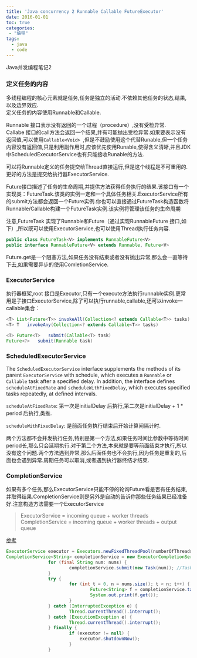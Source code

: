 ```yaml
---
title: 'Java concurrency 2 Runnable Callable FutureExecutor'
date: 2016-01-01
toc: true
categories:
 - "编程"
tags: 
  - java
  - code
--- 
```

  
Java并发编程笔记2

<!--more-->

### 定义任务的内容  

多线程编程的核心元素就是任务,任务是独立的活动.不依赖其他任务的状态,结果,以及边界效应.  
定义任务的内容使用Runnable和Callable.

Runnable 接口表示没有返回的一个过程（procedure）,没有受检异常.  
Callabe 接口的call方法会返回一个结果,并有可能抛出受检异常.如果要表示没有返回值,可以使用`Callable<Void> `,但是不鼓励使用这个代替Runable,但一个任务内容没有返回值,只是利用副作用时,应该优先使用Runable,使得含义清晰,并且JDK中ScheduledExecutorService也有只能接收Runable的方法.   

可以将Runnable定义的任务提交给Thread直接运行,但是这个线程是不可重用的.更好的方法是提交给执行器ExecutorService.

Future接口描述了任务的生命周期,并提供方法获得任务执行的结果.该接口有一个实现类：FutureTask.该类的实例一定和一个具体任务相关.ExecutorService所有的submit方法都会返回一个Future实例.你也可以直接通过FutureTask构造函数将Runnable/Callable构建一个FutureTask实例.该实例将管理该任务的生命周期

注意,FutureTask   实现了Runnable和Future（通过实现RunnableFuture<V> 接口,如下）,所以既可以使用ExecutorService,也可以使用Thread执行任务内容.
```java
public class FutureTask<V> implements RunnableFuture<V>   
public interface RunnableFuture<V> extends Runnable, Future<V>
```

Future.get是一个阻塞方法,如果任务没有结束或者没有抛出异常,那么会一直等待下去,如果需要异步的使用ComletionService.

### ExecutorService

执行器框架,root 接口是Executor,只有一个execute方法执行runnable实例.更常用是子接口ExecutorService,除了可以执行runnable,callable,还可以invoke一callable集合：  
```java
<T> List<Future<T>>	invokeAll(Collection<? extends Callable<T>> tasks)
<T> T	invokeAny(Collection<? extends Callable<T>> tasks)

<T> Future<T>	submit(Callable<T> task)
Future<?>	submit(Runnable task)
```

### ScheduledExecutorService  

The `ScheduledExecutorService` interface supplements the methods of its parent `ExecutorService` with schedule, which executes a `Runnable` or `Callable` task after a specified delay. In addition, the interface defines `scheduleAtFixedRate` and `scheduleWithFixedDelay`, which executes specified tasks repeatedly, at defined intervals.

`scheduleAtFixedRate`: 第一次是initialDelay 后执行,第二次是initialDelay + 1 * period 后执行,类推.

`scheduleWithFixedDelay`: 是前面任务执行结束后开始计算间隔计时.  

两个方法都不会并发执行任务,特别是第一个方法,如果任务时间比参数中等待时间period长,那么只会延期执行.对于第二个方法,本来就是要等前面结束才执行,所以没有这个问题.两个方法遇到异常,那么后面任务也不会执行,因为任务是重复的,后面也会遇到异常.周期任务可以取消,或者遇到执行器终结才结束.  

### CompletionService

如果有多个任务,那么ExecutorService只能不停的轮询Future看是否有任务结束,并取得结果.CompletionService则是另外是自动的告诉你那些任务结果已经准备好.注意构造方法需要一个ExecutorService

>   ExecutorService = incoming queue + worker threads    
    CompletionService = incoming queue + worker threads + output queue
    

[参考](http://stackoverflow.com/questions/4912228/when-should-i-use-a-completionservice-over-an-executorservice)

```java
ExecutorService executor = Executors.newFixedThreadPool(numberOfThreadsInThePool);
CompletionService<String> completionService = new ExecutorCompletionService<String>(executor);
                for (final String num: nums) {
                        completionService.submit(new Task(num)); //Task is Callable
                }
                try {
                        for (int t = 0, n = nums.size(); t < n; t++) {
                                Future<String> f = completionService.take();
                                System.out.print(f.get());
                        }
                } catch (InterruptedException e) {
                        Thread.currentThread().interrupt();
                } catch (ExecutionException e) {
                        Thread.currentThread().interrupt();
                } finally {
                        if (executor != null) {
                            executor.shutdownNow();
                        }
                }
```

